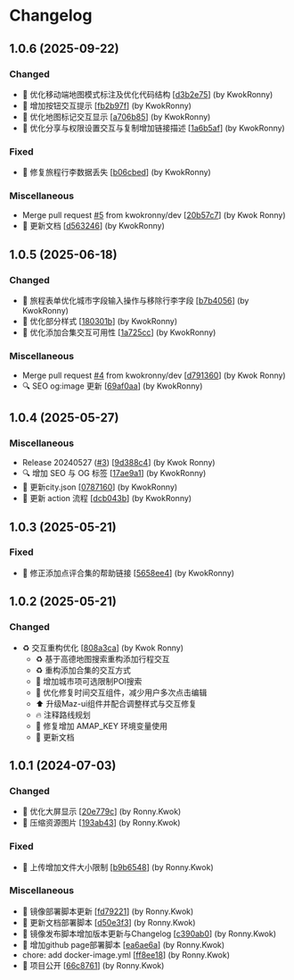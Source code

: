 # Changelog

<a name="1.0.6"></a>
## 1.0.6 (2025-09-22)

### Changed

- 💄 优化移动端地图模式标注及优化代码结构 [[d3b2e75](https://github.com/kwokronny/roadbook/commit/d3b2e752047b4daa4e91e38521302d8b4f0db42c)] (by KwokRonny)
- 💄 增加按钮交互提示 [[fb2b97f](https://github.com/kwokronny/roadbook/commit/fb2b97f9d9228c442d652e84062d7e8688d65013)] (by KwokRonny)
- 💄 优化地图标记交互显示 [[a706b85](https://github.com/kwokronny/roadbook/commit/a706b85f7d7c2185b15520d1c04df727b3c1d753)] (by KwokRonny)
- 💄 优化分享与权限设置交互与复制增加链接描述 [[1a6b5af](https://github.com/kwokronny/roadbook/commit/1a6b5af96455f237cae0227d0789ec55ea9338e9)] (by KwokRonny)

### Fixed

- 🐛 修复旅程行李数据丢失 [[b06cbed](https://github.com/kwokronny/roadbook/commit/b06cbed2db47b51b6a99f5b39ea0376242f386b8)] (by KwokRonny)

### Miscellaneous

-  Merge pull request [#5](https://github.com/kwokronny/roadbook/issues/5) from kwokronny/dev [[20b57c7](https://github.com/kwokronny/roadbook/commit/20b57c738baeed25e5d89a09c888a25f8bb6c6a4)] (by Kwok Ronny)
- 📝 更新文档 [[d563246](https://github.com/kwokronny/roadbook/commit/d563246d62eaca4e2c1eed8c035125d039e996d4)] (by KwokRonny)


<a name="1.0.5"></a>
## 1.0.5 (2025-06-18)

### Changed

- 🚸 旅程表单优化城市字段输入操作与移除行李字段 [[b7b4056](https://github.com/kwokronny/roadbook/commit/b7b4056541a158bc2539b7e2065e8457ded258bb)] (by KwokRonny)
- 💄 优化部分样式 [[180301b](https://github.com/kwokronny/roadbook/commit/180301b088d91dec50a94e9f33a3a9a48750b540)] (by KwokRonny)
- 🚸 优化添加合集交互可用性 [[1a725cc](https://github.com/kwokronny/roadbook/commit/1a725cc313fc430a5059aa88f5dbb0402c426629)] (by KwokRonny)

### Miscellaneous

-  Merge pull request [#4](https://github.com/kwokronny/roadbook/issues/4) from kwokronny/dev [[d791360](https://github.com/kwokronny/roadbook/commit/d791360fdb50c2e6bcdc27171e8388c98795d970)] (by Kwok Ronny)
- 🔍 SEO og:image 更新 [[69af0aa](https://github.com/kwokronny/roadbook/commit/69af0aae83317dae05cba0e516396635e9709473)] (by KwokRonny)


<a name="1.0.4"></a>
## 1.0.4 (2025-05-27)

### Miscellaneous

-  Release 20240527 ([#3](https://github.com/kwokronny/roadbook/issues/3)) [[9d388c4](https://github.com/kwokronny/roadbook/commit/9d388c447a31b7d15254c21e020cc255be2fd51a)] (by Kwok Ronny)
- 🔍 增加 SEO 与 OG 标签 [[17ae9a1](https://github.com/kwokronny/roadbook/commit/17ae9a183c4c37e6c0f9278518ca2d36ddaa764a)] (by KwokRonny)
- 📝 更新city.json [[0787160](https://github.com/kwokronny/roadbook/commit/0787160988672ea43dcab8ebd9292b4a84c95374)] (by KwokRonny)
-  👷 更新 action 流程 [[dcb043b](https://github.com/kwokronny/roadbook/commit/dcb043bc77f509db6fcce6d54089353fa73cd8f1)] (by KwokRonny)


<a name="1.0.3"></a>
## 1.0.3 (2025-05-21)

### Fixed

- 🐛 修正添加点评合集的帮助链接 [[5658ee4](https://github.com/kwokronny/roadbook/commit/5658ee4e97a07acb90ca6c9cb395a22eb42a6437)] (by KwokRonny)


<a name="1.0.2"></a>
## 1.0.2 (2025-05-21)

### Changed

- ♻️ 交互重构优化 [[808a3ca](https://github.com/kwokronny/roadbook/commit/808a3ca3f71e347d5373f0193ed62380df313dab)] (by Kwok Ronny)
  - ♻️ 基于高德地图搜索重构添加行程交互
  - ♻️ 重构添加合集的交互方式
  - 💄 增加城市项可选限制POI搜索
  - 💄 优化修复时间交互组件，减少用户多次点击编辑
  - ⬆️ 升级Maz-ui组件并配合调整样式与交互修复
  - 🔥 注释路线规划
  - 🐛 修复增加 AMAP_KEY 环境变量使用
  - 📝 更新文档


<a name="1.0.1"></a>
## 1.0.1 (2024-07-03)

### Changed

- 💄 优化大屏显示 [[20e779c](https://github.com/kwokronny/roadbook/commit/20e779cdc5027532aa5f878002337c6448505738)] (by Ronny.Kwok)
- 🚚 压缩资源图片 [[193ab43](https://github.com/kwokronny/roadbook/commit/193ab439948bde93090b51afd2c10d0f530ff308)] (by Ronny.Kwok)

### Fixed

- 🐛 上传增加文件大小限制 [[b9b6548](https://github.com/kwokronny/roadbook/commit/b9b6548b09a1c9c8591f9f3c0dbb0b621fcdfdf9)] (by Ronny.Kwok)

### Miscellaneous

-  👷 镜像部署脚本更新 [[fd79221](https://github.com/kwokronny/roadbook/commit/fd79221b4556f67ffbd18144cd86a3dd58a25fd6)] (by Ronny.Kwok)
-  👷 更新文档部署脚本 [[d50e3f3](https://github.com/kwokronny/roadbook/commit/d50e3f37991ecec90b4ef3e50617e46d911e1e00)] (by Ronny.Kwok)
- 🚀 镜像发布脚本增加版本更新与Changelog [[c390ab0](https://github.com/kwokronny/roadbook/commit/c390ab04aa5db91b6c8a8717f804d26852b25182)] (by Ronny.Kwok)
- 🚀 增加github page部署脚本 [[ea6ae6a](https://github.com/kwokronny/roadbook/commit/ea6ae6a704191014006dd9aae9ef246e62a3fd1f)] (by Ronny.Kwok)
-  chore: add docker-image.yml [[ff8ee18](https://github.com/kwokronny/roadbook/commit/ff8ee189a12833c1e15aebef67855fdf290d239a)] (by Ronny.Kwok)
- 🚀 项目公开 [[66c8761](https://github.com/kwokronny/roadbook/commit/66c8761b0ed0437c2f74812eb20a92e7ee35f9a0)] (by Ronny.Kwok)


